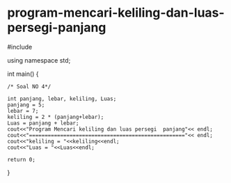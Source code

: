 # program-mencari-keliling-dan-luas-persegi-panjang

#include <iostream>

using namespace std;

int main()
{


    /* Soal NO 4*/
  
    int panjang, lebar, keliling, Luas;
    panjang = 5;
    lebar = 7;
    keliling = 2 * (panjang+lebar);
    Luas = panjang + lebar;
    cout<<"Program Mencari keliling dan luas persegi  panjang"<< endl;
    cout<<"=================================================="<< endl;
    cout<<"keliling = "<<keliling<<endl;
    cout<<"Luas = "<<Luas<<endl;

    return 0;
}
